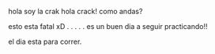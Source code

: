 hola soy la crak
hola crack! como andas?

esto esta fatal xD
.
.
.
.
.
es un buen dia
a seguir practicando!!

el dia esta para correr.

